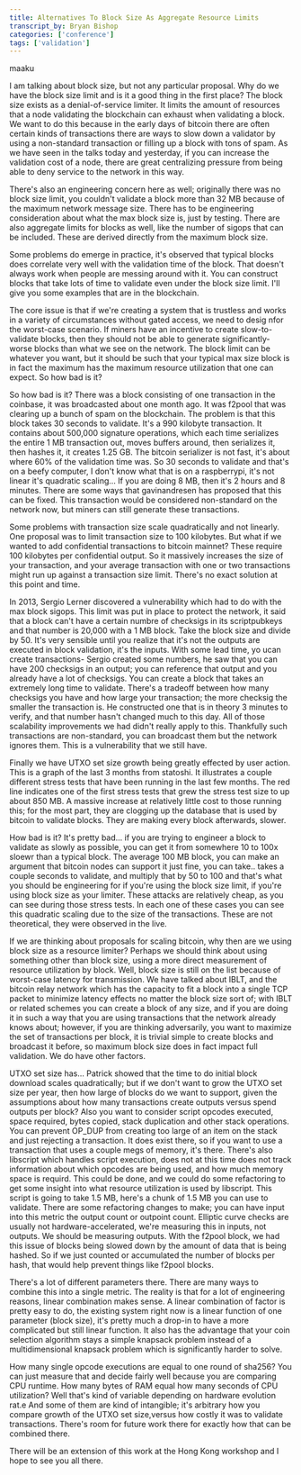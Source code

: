 ```yaml
---
title: Alternatives To Block Size As Aggregate Resource Limits
transcript_by: Bryan Bishop
categories: ['conference']
tags: ['validation']
---
```


maaku

I am talking about block size, but not any particular proposal. Why do we have the block size limit and is it a good thing in the first place? The block size exists as a denial-of-service limiter. It limits the amount of resources that a node validating the blockchain can exhaust when validating a block. We want to do this because in the early days of bitcoin there are often certain kinds of transactions there are ways to slow down a validator by using a non-standard transaction or filling up a block with tons of spam. As we have seen in the talks today and yesterday, if you can increase the validation cost of a node, there are great centralizing pressure from being able to deny service to the network in this way.

There's also an engineering concern here as well; originally there was no block size limit, you couldn't validate a block more than 32 MB because of the maximum network message size. There has to be engineering consideration about what the max block size is, just by testing. There are also aggregate limits for blocks as well, like the number of sigops that can be included. These are derived directly from the maximum block size.

Some problems do emerge in practice, it's observed that typical blocks does correlate very well with the validation time of the block. That doesn't always work when people are messing around with it. You can construct blocks that take lots of time to validate even under the block size limit. I'll give you some examples that are in the blockchain.

The core issue is that if we're creating a system that is trustless and works in a variety of circumstances without gated access, we need to desig nfor the worst-case scenario. If miners have an incentive to create slow-to-validate blocks, then they should not be able to generate significantly-worse blocks than what we see on the network. The block limit can be whatever you want, but it should be such that your typical max size block is in fact the maximum has the maximum resource utilization that one can expect. So how bad is it?

So how bad is it? There was a block consisting of one transaction in the coinbase, it was broadcasted about one month ago. It was f2pool that was clearing up a bunch of spam on the blockchain. The problem is that this block takes 30 seconds to validate. It's a 990 kilobyte transaction. It contains about 500,000 signature operations, which each time serializes the entire 1 MB transaction out, moves buffers around, then serializes it, then hashes it, it creates 1.25 GB. The bitcoin serializer is not fast, it's about where 60% of the validation time was. So 30 seconds to validate and that's on a beefy computer, I don't know what that is on a raspberrypi, it's not linear it's quadratic scaling... If you are doing 8 MB, then it's 2 hours and 8 minutes. There are some ways that gavinandresen has proposed that this can be fixed. This transaction would be considered non-standard on the network now, but miners can still generate these transactions.

Some problems with transaction size scale quadratically and not linearly. One proposal was to limit transaction size to 100 kilobytes. But what if we wanted to add confidential transactions to bitcoin mainnet? These require 100 kilobytes per confidential output. So it massively increases the size of your transaction, and your average transaction with one or two transactions might run up against a transaction size limit. There's no exact solution at this point and time.

In 2013, Sergio Lerner discovered a vulnerability which had to do with the max block sigops. This limit was put in place to protect the network, it said that a block can't have a certain numbre of checksigs in its scriptpubkeys and that number is 20,000 with a 1 MB block. Take the block size and divide by 50. It's very sensible until you realize that it's not the outputs are executed in block validation, it's the inputs. With some lead time, yo ucan create transactions- Sergio created some numbers, he saw that you can have 200 checksigs in an output; you can reference that output and you already have a lot of checksigs. You can create a block that takes an extremely long time to validate. There's a tradeoff between how many checksigs you have and how large your transaction; the more checksig the smaller the transaction is. He constructed one that is in theory 3 minutes to verify, and that number hasn't changed much to this day. All of those scalability improvements we had didn't really apply to this. Thankfully such transactions are non-standard, you can broadcast them but the network ignores them. This is a vulnerability that we still have.

Finally we have UTXO set size growth being greatly effected by user action. This is a graph of the last 3 months from statoshi. It illustrates a couple different stress tests that have been running in the last few months. The red line indicates one of the first stress tests that grew the stress test size to up about 850 MB. A massive increase at relatively little cost to those running this; for the most part, they are clogging up the database that is used by bitcoin to validate blocks. They are making every block afterwards, slower.

How bad is it? It's pretty bad... if you are trying to engineer a block to validate as slowly as possible, you can get it from somewhere 10 to 100x sloewr than a typical block. The average 100 MB block, you can make an argument that bitcoin nodes can support it just fine, you can take.. takes a couple seconds to validate, and multiply that by 50 to 100 and that's what you should be engineering for if you're using the block size limit, if you're using block size as your limiter. These attacks are relatively cheap, as you can see during those stress tests. In each one of these cases you can see this quadratic scaling due to the size of the transactions. These are not theoretical, they were observed in the live.

If we are thinking about proposals for scaling bitcoin, why then are we using block size as a resource limiter? Perhaps we should think about using something other than block size, using a more direct measurement of resource utilization by block. Well, block size is still on the list because of worst-case latency for transmission. We have talked about IBLT, and the bitcoin relay network which has the capacity to fit a block into a single TCP packet to minimize latency effects no matter the block size sort of; with IBLT or related schemes you can create a block of any size, and if you are doing it in such a way that you are using transactions that the network already knows about; however, if you are thinking adversarily, you want to maximize the set of transactions per block, it is trivial simple to create blocks and broadcast it before, so maximum block size does in fact impact full validation. We do have other factors.

UTXO set size has... Patrick showed that the time to do initial block download scales quadratically; but if we don't want to grow the UTXO set size per year, then how large of blocks do we want to support, given the assumptions about how many transactions create outputs versus spend outputs per block? Also you want to consider script opcodes executed, space required, bytes copied, stack duplication and other stack operations. You can prevent OP\_DUP from creating too large of an item on the stack and just rejecting a transaction. It does exist there, so if you want to use a transaction that uses a couple megs of memory, it's there. There's also libscript which handles script execution, does not at this time does not track information about which opcodes are being used, and how much memory space is requird. This could be done, and we could do some refactoring to get some insight into what resource utilization is used by libscript. This script is going to take 1.5 MB, here's a chunk of 1.5 MB you can use to validate. There are some refactoring changes to make; you can have input into this metric the output count or outpoint count. Elliptic curve checks are usually not hardware-accelerated, we're measuring this in inputs, not outputs. We should be measuring outputs. With the f2pool block, we had this issue of blocks being slowed down by the amount of data that is being hashed. So if we just counted or accumulated the number of blocks per hash, that would help prevent things like f2pool blocks.

There's a lot of different parameters there. There are many ways to combine this into a single metric. The reality is that for a lot of engineering reasons, linear combination makes sense. A linear combination of factor is pretty easy to do, the existing system right now is a linear function of one parameter (block size), it's pretty much a drop-in to have a more complicated but still linear function. It also has the advantage that your coin selection algorithm stays a simple knapsack problem instead of a multidimensional knapsack problem which is significantly harder to solve.

How many single opcode executions are equal to one round of sha256? You can just measure that and decide fairly well because you are comparing CPU runtime. How many bytes of RAM equal how many seconds of CPU utilization? Well that's kind of variable depending on hardware evolution rat.e And some of them are kind of intangible; it's arbitrary how you compare growth of the UTXO set size,versus how costly it was to validate transactions. There's room for future work there for exactly how that can be combined there.

There will be an extension of this work at the Hong Kong workshop and I hope to see you all there.
